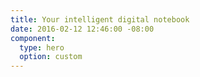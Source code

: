 ```yaml
---
title: Your intelligent digital notebook
date: 2016-02-12 12:46:00 -08:00
component:
  type: hero
  option: custom
---
```


